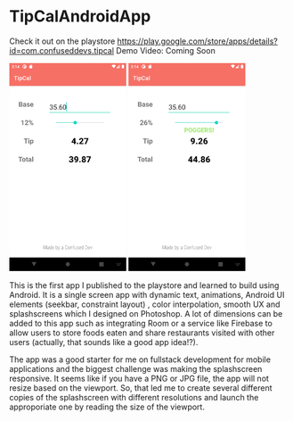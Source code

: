 # TipCalAndroidApp
Check it out on the playstore https://play.google.com/store/apps/details?id=com.confuseddevs.tipcal 
Demo Video: Coming Soon

<p float="left">
  <img src ="promo_1.png" width = 210></img>
  <img src ="promo_2.png" width = 210></img>
</p>

This is the first app I published to the playstore and learned to build using Android. It is a single screen app with dynamic text, animations, Android UI elements (seekbar, constraint layout) , color interpolation, smooth UX and splashscreens which I designed on Photoshop. A lot of dimensions can be added to this app such as integrating Room or a service like Firebase to allow users to store foods eaten and share restaurants visited with other users (actually, that sounds like a good app idea!?).

The app was a good starter for me on fullstack development for mobile applications and the biggest challenge was making the splashscreen responsive. It seems like if you have a PNG or JPG file, the app will not resize based on the viewport. So, that led me to create several different copies of the splashscreen with different resolutions and launch the approporiate one by reading the size of the viewport. 
